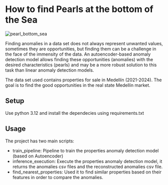 # How to find Pearls at the bottom of the Sea

![pearl_bottom_sea](https://github.com/cmatteogr/medellin_ai_autoencoder_anomaly_detection/assets/138587358/86296620-59b0-466f-8f1f-e574941373ba)

Finding anomalies in a data set does not always represent unwanted values, sometimes they are opportunities, but finding them can be a challenge in the face of the immensity of the data. An autoencoder-based anomaly detection model allows finding these opportunities (anomalies) with the desired characteristics (pearls) and may be a more robust solution to this task than linear anomaly detection models.

The data set used contains properties for sale in Medellín (2021-2024). The goal is to find the good opportunities in the real state Medellín market.

## Setup
Use python 3.12 and install the dependecies using requirements.txt

## Usage
The project has two main scripts:
* train_pipeline: Pipeline to train the properties anomaly detection model (based on Autoencoder)
* inference_execution: Execute the properties anomaly detection model, it returns the anomalies csv files and the reconstructed anomalies csv file.
* find_nearest_properties: Used it to find similar properties based on their features in order to compare the anomalies.
